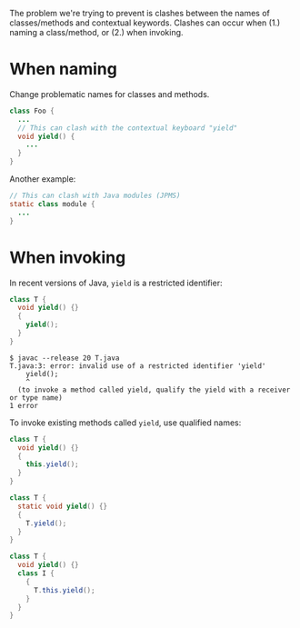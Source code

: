 The problem we're trying to prevent is clashes between the names of
classes/methods and contextual keywords. Clashes can occur when (1.) naming a
class/method, or (2.) when invoking.

# When naming

Change problematic names for classes and methods.

```java
class Foo {
  ...
  // This can clash with the contextual keyboard "yield"
  void yield() {
    ...
  }
}
```

Another example:

```java
// This can clash with Java modules (JPMS)
static class module {
  ...
}
```

# When invoking

In recent versions of Java, `yield` is a restricted identifier:

```java
class T {
  void yield() {}
  {
    yield();
  }
}
```

```
$ javac --release 20 T.java
T.java:3: error: invalid use of a restricted identifier 'yield'
    yield();
    ^
  (to invoke a method called yield, qualify the yield with a receiver or type name)
1 error
```

To invoke existing methods called `yield`, use qualified names:

```java
class T {
  void yield() {}
  {
    this.yield();
  }
}
```

```java
class T {
  static void yield() {}
  {
    T.yield();
  }
}
```

```java
class T {
  void yield() {}
  class I {
    {
      T.this.yield();
    }
  }
}
```
